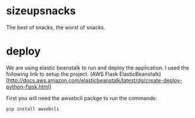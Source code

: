 # sizeupsnacks
The best of snacks, the worst of snacks.


# deploy

We are using elastic beanstalk to run and deploy the application. I used the following link to setup the project. 
(AWS Flask ElasticBeanstalk)[http://docs.aws.amazon.com/elasticbeanstalk/latest/dg/create-deploy-python-flask.html]


First you will need the awsebcli packge to run the commands:

    pip install awsebcli

